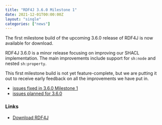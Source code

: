 ```yaml
---
title: "RDF4J 3.6.0 Milestone 1"
date: 2021-12-01T00:00:00Z
layout: "single"
categories: ["news"]
---
```

The first milestone build of the upcoming 3.6.0 release of RDF4J is now available for download.

RDF4J 3.6.0 is a minor release focusing on improving our SHACL implementation. The main improvements include support for `sh:node` and nested `sh:property`.

This first milestone build is not yet feature-complete, but we are putting it out to receive early feedback on all the improvements we have put in.

<!--more-->

 - [issues fixed in 3.6.0 Milestone 1](https://github.com/eclipse/rdf4j/issues?q=is%3Aissue+label%3AM1+is%3Aclosed+milestone%3A3.6.0)
 - [issues planned for 3.6.0](https://github.com/eclipse/rdf4j/milestone/63)

### Links

- [Download RDF4J](/download/)
